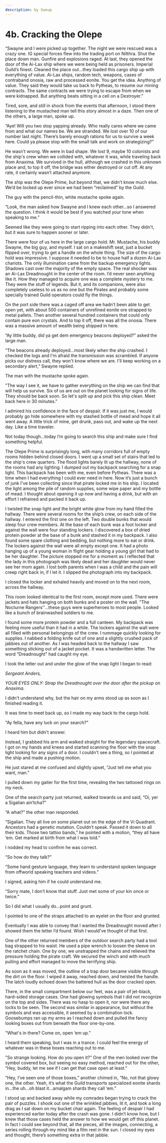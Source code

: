 ```yaml
---
description: by Swoup
---
```


# 4b. Cracking the Olepe

“Swayne and I were picked up together. The night we were rescued was a crazy one. IG special forces flew into the trading port on Nitthra. Shut the place down man. Gunfire and explosions raged. At last, they opened the door of the Ai-Lax ship where we were being held as prisoners. Imperial Guild’s finest. Cleaned the place out…they loaded this cargo ship up with everything of value. Ai-Lax ships, random tech, weapons, cases of contraband onosia, raw and processed eonite. You get the idea. Anything of value. They said they would take us back to Pytheas, to resume our mining contracts. The same contracts we were trying to escape from when we were kidnapped. But anything beats sitting in a cell on a Destroyer.”

Tired, sore, and still in shock from the events that afternoon, I stood there listening to the mustached man tell this story almost in a daze. Then one of the others, a large man, spoke up.

“Aye! Will you two stop yapping already. Who really cares where we came from and what our names be. We are stranded. We lost over 10 of our number last night. There’s barely enough rations for us to survive a week here. Could ya please stop with the small talk and work on strategizing?”&#x20;

He wasn’t wrong. We were in bad shape. We lost 9, maybe 10 colonists and the ship's crew when we collided with, whatever it was, while traveling back from Anaxima. We survived in the hull, although we crashed in this unknown place and, to top it off, the bridge was either destroyed or cut off. At any rate, it certainly wasn’t attached anymore.&#x20;

The ship was the Olepe Prime, but beyond that, we didn’t know much else. We’d be locked up ever since we had been “reclaimed” by the Guild.

The guy with the pencil-thin, white mustache spoke again.

“Look, the man asked how Swayne and I knew each other…so I answered the question. I think it would be best if you watched your tone when speaking to me.”

Seemed like they were going to start ripping into each other. They didn't, but it was sure to happen sooner or later.&#x20;

There were four of us here in the large cargo hold. Mr. Mustache, his buddy Swayne, the big guy, and myself. I sat on a makeshift seat, just a bucket flipped over, trying to get a handle on the whole thing. The size of the cargo hold was impressive. I suppose it needed to be to house half a dozen Ai-Lax chariots. The only illumination came from the backup emergency lights. Shadows cast over the majority of the empty space. The real shocker was an Ai-Lax Dreadnought in the center of the room. I’d never seen anything like it. How they managed to acquire one was a complete mystery to me. They were the stuff of legends. But it, and its companions, were also completely useless to us as no one but the Pirates and probably some specially trained Guild operators could fly the things.

On the port side there was a caged off area we hadn’t been able to get open yet, with about 500 containers of unrefined eonite ore strapped to metal pallets. Then another several hundred containers that could only contain pure eon crystals. And to top it off, there was all the onosia. There was a massive amount of wealth being shipped in here.&#x20;

“Ay little buddy, did ya get dem emergency beacons deployed?” asked the large man.

“The beacons already deployed…most likely when the ship crashed. I checked the logs and I'm afraid the transmission was scrambled. If anyone picks our distress call, they won't know where we are. I'll keep working on a secondary alert,” Swayne replied.

The man with the mustache spoke again.

"The way I see it, we have to gather everything on the ship we can find that will help us survive. Six of us are out on the planet looking for signs of life. They should be back soon. So let's split up and pick this ship clean. Meet back here in 30 minutes."&#x20;

I admired his confidence in the face of despair. If it was just me, I would probably go hide somewhere with my stashed bottle of mead and hope it all went away. A little trick of mine, get drunk, pass out, and wake up the next day. Like a time traveler.

Not today though…today I’m going to search this ship and make sure I find something helpful.

The Olepe Prime is surprisingly long, with many corridors full of empty rooms hidden behind closed doors. I went up a small set of stairs that led to the ship's crew quarters. The flood lights barely lit up the hallway, none of the rooms had any lighting. I dumped out my backpack searching for a snap light. This backpack has been with me, even before Pytheas. There was a time when I had everything I could ever need in here. Now it’s just a bunch of junk I've been collecting since that pirate locked me in his ship. I located the light among the pile of random supplies, some wipe paper and my bottle of mead. I thought about opening it up now and having a drink, but with an effort I refrained and packed it back up. &#x20;

I twisted the snap light and the bright white glow from my hand filled the hallway. There were several rooms for the ship’s crew, on each side of the hallway.  I entered the first one on the left. Two double bunks that would sleep four crew members. At the base of each bunk was a foot locker and against the wall were four standing lockers. I discovered a box of dried protein powder at the base of a bunk and stashed it in my backpack. I also found some spare clothing and bedding, but nothing more to eat or drink. The lockers against the wall were all empty except one. It had a photo hanging up of a young woman in flight gear holding a young girl that had to be her daughter. The picture stopped me for a moment as I reflected that the lady in this photograph was likely dead and her daughter would never see her mom again. I lost both parents when I was a child and the pain will creep right back in, if I let it. I slipped the photograph into my backpack.

I closed the locker and exhaled heavily and moved on to the next room, across the hallway.

This room looked identical to the first room, except more used. There were jackets and hats hanging on both bunks and a poster on the wall. "The Nocturne Rangers''...these guys were superheroes to most people. Looked like a bunch of brainwashed soldiers to me.&#x20;

I found some more protein powder and a full canteen. My backpack was feeling more useful than it had in a while. The lockers against the wall were all filled with personal belongings of the crew. I rummage quickly looking for supplies. I nabbed a folding knife out of one and a slightly crushed pack of jabbies out of another. As I was headed back to the hallway I saw something sticking out of a jacket pocket. It was a handwritten letter. The word “Dreadnought” had caught my eye.

I took the letter out and under the glow of the snap light I began to read:

_Sergeant Anders,_

_YOUR EYES ONLY: Strap the Dreadnought over the door after the pickup on Anaxima._

I didn't understand why, but the hair on my arms stood up as soon as I finished reading it.

It was time to meet back up, so I made my way back to the cargo hold.

"Ay fella, have any luck on your search?"

I heard him but didn't answer.

Instead, I grabbed his arm and walked straight for the legendary spacecraft. I got on my hands and knees and started scanning the floor with the snap light looking for any signs of a door. I couldn't see a thing, so I pointed at the ship and made a pushing motion.

He just stared at me confused and slightly upset, “Just tell me what you want, man.”

I pulled down my gaiter for the first time, revealing the two tattooed rings on my neck.

One of the search party just returned, walked towards us and said, “Oi, yer a Sigalian ain’tcha?”

“A what?” the other man responded.

“Sigalian. They all live on some planet out on the edge of the Vi Quadrant. Ancestors had a genetic mutation. Couldn’t speak. Passed it down to all their kids. Those two tattoo bands,” he pointed with a motion, “they all have ‘em. Get marked at birth from what I was told.”

I nodded my head to confirm he was correct.

“So how do they talk?”

“Some hand gesture language, they learn to understand spoken language from offworld speaking teachers and videos.”

I signed, asking him if he could understand me.

“Sorry mate, I don’t know that stuff. Just met some of your kin once or twice.”

So I did what I usually do...point and grunt.

I pointed to one of the straps attached to an eyelet on the floor and grunted.

Eventually I was able to convey that I wanted the Dreadnought moved after I showed them the letter I’d found. Wish I would've thought of that first.

One of the other returned members of the outdoor search party had a tool bag strapped to his waist. He used a pipe wrench to loosen the sleeve on the ratchet chain. One by one, we unstrapped the chains and relieved the pressure holding the pirate craft. We secured the winch and with much pulling and effort managed to move the terrifying ship.

As soon as it was moved, the outline of a trap door became visible through the dirt on the floor. I wiped it away, reached down, and twisted the handle. The latch loudly echoed down the battered hull as the door cracked open.&#x20;

There, in the small compartment below our feet, was a pair of jet-black, hard-sided storage cases. One had glowing symbols that I did not recognize on the top and sides. There was no hasp to open it, nor were there any locks to be seen. The second was similar in appearance, but without the symbols and was accessible, it seemed by a combination lock. Goosebumps ran up my arms as I reached down and pulled the fancy looking boxes out from beneath the floor one-by-one.&#x20;

"What's in there? Come on, open ‘em up."&#x20;

I heard them speaking, but I was in a trance. I could feel the energy of whatever was in these boxes reaching out to me.

"So strange looking. How do you open it?” One of the men looked over the symbol covered box, but seeing no easy method, reached out for the other, “Hey, buddy, let me see if I can get that case open at least."

“Hey, I’ve seen one of those boxes,” another chimed in, “No, not that glowy one, the other. Yeah, it’s what the Guild transports specialized eonite shards in…the uh…oh blast it…amalgam shards they call ‘em.”

I stood up and backed away while my comrades began trying to crack the pair of puzzles. I shook out one of the wrinkled jabbies, lit it, and took a long drag as I sat down on my bucket chair again. The feeling of despair I had experienced earlier today after the crash was gone. I didn’t know how, but I knew that those cases held the answer to how we would get off this planet. In fact I could see beyond that, all the pieces, all the images, connecting, a series rolling through my mind like a film reel in the sun. I closed my eyes and thought, there’s something extra in that jabbie.
